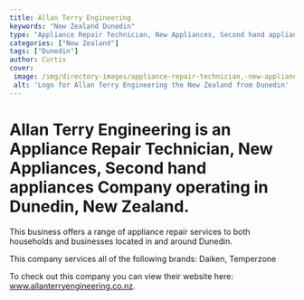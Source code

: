 ```yaml
---
title: Allan Terry Engineering
keywords: "New Zealand Dunedin"
type: "Appliance Repair Technician, New Appliances, Second hand appliances"
categories: ["New Zealand"]
tags: ["Dunedin"]
author: Curtis
cover: 
 image: /img/directory-images/appliance-repair-technician,-new-appliances,-second-hand-appliances/allan-terry-engineering.webp
 alt: 'Logo for Allan Terry Engineering the New Zealand from Dunedin'
---
```


# Allan Terry Engineering is an Appliance Repair Technician, New Appliances, Second hand appliances Company operating in Dunedin, New Zealand.

This business offers a range of appliance repair services to both households and businesses located in and around Dunedin.

This company services all of the following brands: Daiken, Temperzone

To check out this company you can view their website here: www.allanterryengineering.co.nz.
